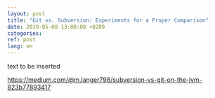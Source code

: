 ```yaml
---
layout: post
title: "Git vs. Subversion: Experiments for a Proper Comparison"
date: 2019-05-08 13:00:00 +0200
categories: 
ref: post
lang: en
---
```


text to be inserted

https://medium.com/@m.langer798/subversion-vs-git-on-the-jvm-823b77893417